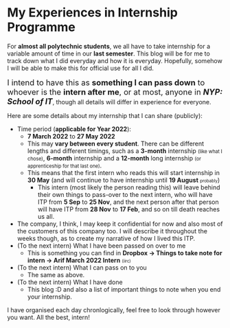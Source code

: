 # My Experiences in Internship Programme
For **almost all polytechnic students**, we all have to take internship for a variable amount of time in our **last semester**. This blog will be for me to track down what I did everyday and how it is everyday. Hopefully, somehow I will be able to make this for official use for all I did.

<span style="font-size:130%;">I intend to have this as **something I can pass down** to whoever is the **intern after me**, or at most, anyone in **_NYP: School of IT_**</span>, though all details will differ in experience for everyone.

Here are some details about my internship that I can share (publicly):
* Time period (**applicable for Year 2022**):
    * **7 March 2022** to **27 May 2022**
    * This may **vary between every student**. There can be different lengths and different timings, such as a **3-month** internship <span style="font-size:80%;">(like what I chose)</span>, **6-month** internship and a **12-month** long internship <span style="font-size:80%;">(or apprenticeship for that last one)</span>.
    * This means that the first intern who reads this will start internship in **30 May** (and will continue to have internship until **19 August** <span style="font-size:70%;">probably</span>)
        * This intern (most likely the person reading this) will leave behind their own things to pass-over to the next intern, who will have ITP from **5 Sep** to **25 Nov**, and the next person after that person will have ITP from **28 Nov** to **17 Feb**, and so on till death reaches us all.
* The company, I think, I may keep it confidential for now and also most of the customers of this company too. I will describe it throughout the weeks though, as to create my narrative of how I lived this ITP.
* (To the next intern) What I have been passed on over to me
    * This is something you can find in **Dropbox -> Things to take note for intern -> Arif March 2022 Intern** <span style="font-size:70%;">(iirc)</span>
* (To the next intern) What I can pass on to you
    * The same as above.
* (To the next intern) What I have done
    * This blog :D and also a list of important things to note when you end your internship.

I have organised each day chronlogically, feel free to look through however you want. All the best, intern!